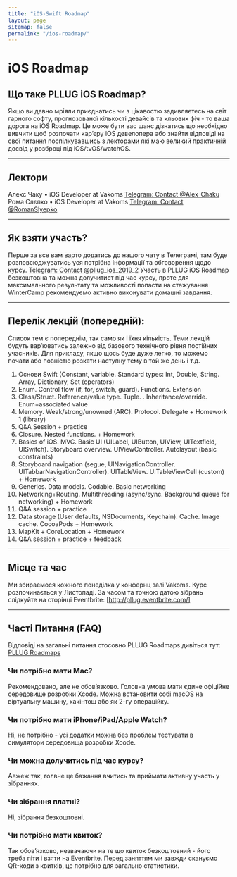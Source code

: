 ```yaml
---
title: "iOS-Swift Roadmap"
layout: page
sitemap: false
permalink: "/ios-roadmap/"
---
```



# iOS Roadmap
## Що таке PLLUG iOS Roadmap?
Якщо ви давно мріяли приєднатись чи з цікавостю задивляєтесь на світ гарного софту, прогнозованої кількості девайсів та кльових фіч - то ваша дорога на iOS Roadmap. Це може бути вас шанс дізнатись що необхідно вивчити щоб розпочати кар’єру iOS девелопера або знайти відповіді на свої питання поспілкувавшись з лекторами які маю великий практичній досвід у розброці під iOS/tvOS/watchOS.

- - - -
## Лектори
Алекс Чаку • iOS Developer at Vakoms [Telegram: Contact @Alex_Chaku](https://t.me/Alex_Chaku)
Рома Слєпко • iOS Developer at Vakoms  [Telegram: Contact @RomanSlyepko](https://t.me/RomanSlyepko)

- - - -
## Як взяти участь?
Перше за все вам варто додатись до нашого чату в Телеграмі, там буде розповсюджуватись уся потрібна інформації та обговорення щодо курсу. [Telegram: Contact @pllug_ios_2019_2](https://t.me/pllug_ios_2019_2) Участь в PLLUG iOS Roadmap безкоштовна та можна долучитист під час курсу, проте для максимального результату та можливості попасти на стажування WinterCamp рекомендуємо активно виконувати домашні завдання.

- - - -
## Перелік лекцій (попередній): 
Список тем є попереднім, так само як і їхня кількість. Теми лекцій будуть вар’юватись залежно від базового технічного рівня постійних учасників. Для прикладу, якщо щось буде дуже легко, то можемо почати або повністю розкати наступну тему в той же день і т.д.

1. Основи Swift (Constant, variable. Standard types: Int, Double, String. Array, Dictionary, Set (operators)
2. Enum. Control flow (if, for, switch, guard). Functions. Extension
3. Class/Struct. Reference/value type. Tuple. . Inheritance/override. Enum+associated value
4. Memory. Weak/strong/unowned (ARC). Protocol. Delegate + Homework 1 (library)
5. Q&A Session + practice
6. Closure. Nested functions. + Homework
7. Basics of iOS. MVC. Basic UI (UILabel, UIButton, UIView, UITextfield, UISwitch). Storyboard overview. UIViewController. Autolayout (basic constraints) 
8. Storyboard navigation (segue, UINavigationController. UITabbarNavigationController). UITableView. UITableViewCell (custom) + Homework
9. Generics. Data models. Codable. Basic networking
10. Networking+Routing. Multithreading (async/sync. Background queue for networking) + Homework
11. Q&A session + practice
12. Data storage (User defaults, NSDocuments,  Keychain). Cache. Image cache. CocoaPods + Homework
13. MapKit + CoreLocation + Homework
14. Q&A session + practice + feedback

- - - -
## Місце та час
Ми збираємося кожного понеділка у конфернц залі Vakoms. Курс розпочинається у Листопаді. За часом та точною датою зібрань слідкуйте на сторінці Eventbrite: [http://pllug.eventbrite.com/]

- - - -
## Часті Питання (FAQ)
Відповіді на загальні питання стосовно PLLUG Roadmaps дивіться тут:  [PLLUG Roadmaps](http://pllug.org.ua/pllug-roadmaps/) 
### Чи потрібно мати Mac?
Рекомендовано, але не обов’язково. Головна умова мати єдине офіційне середовище розробки Xcode. Можна встановити собі macOS на віртуальну машину, хакінтош або як 2-гу операційку.

### Чи потрібно мати iPhone/iPad/Apple Watch?
Ні, не потрібно - усі додатки можна без проблем тестувати в симулятори середовища розробки Xcode.

### Чи можна долучитись під час курсу?
Авжеж так, голвне це бажання вчитись та приймати активну участь у зібраннях.

### Чи зібрання платні?
Ні, зібрання безкоштовні.

### Чи потрібно мати квиток?
Так обов’язково, незвачаючи на те що квиток безкоштовний - його треба піти і взяти на Eventbrite. Перед заняттям ми завжди скануємо QR-коди з квитків, це потрібно для загально статистики.

